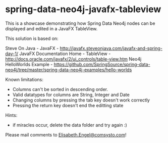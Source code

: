 spring-data-neo4j-javafx-tableview
==================================

This is a showcase demonstrating how Spring Data Neo4j nodes can be displayed and edited in a JavaFX TableView.

This solution is based on:

Steve On Java - JavaFX - http://javafx.steveonjava.com/javafx-and-spring-day-1/
JavaFX Documentation Home - TableView - http://docs.oracle.com/javafx/2/ui_controls/table-view.htm
Neo4j HelloWorlds Example - https://github.com/SpringSource/spring-data-neo4j/tree/master/spring-data-neo4j-examples/hello-worlds

Known limitations:
- Columns can't be sorted in descending order.
- Valid datatypes for columns are String, Integer and Date
- Changing columns by pressing the tab key doesn't work correctly
- Pressing the return key doesn't end the editting state

Hints:
- if miracles occur, delete the data folder and try again :)

Please mail comments to Elisabeth.Engel@comsysto.com!
